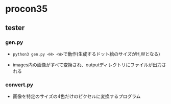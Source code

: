 # procon35

## tester

### gen.py

- `python3 gen.py <H> <W>`で動作(生成するドット絵のサイズがH,Wとなる)

- images内の画像がすべて変換され、outputディレクトリにファイルが出力される


### convert.py

- 画像を特定のサイズの4色だけのピクセルに変換するプログラム
